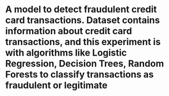 # A model to detect fraudulent credit card transactions. Dataset contains information about credit card transactions, and this experiment is with algorithms like Logistic Regression, Decision Trees, Random Forests to classify transactions as fraudulent or legitimate 
